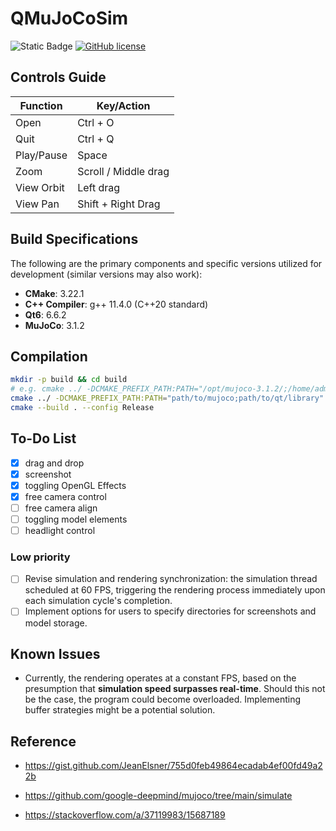 # QMuJoCoSim

![Static Badge](https://img.shields.io/badge/std-c%2B%2B20-blue)
[![GitHub license](https://img.shields.io/badge/license-MIT-blue.svg)](https://raw.githubusercontent.com/hesic73/PictureConverter/master/LICENSE)

## Controls Guide

| Function   | Key/Action           |
| ---------- | -------------------- |
| Open       | Ctrl + O             |
| Quit       | Ctrl + Q             |
| Play/Pause | Space                |
| Zoom       | Scroll / Middle drag |
| View Orbit | Left drag            |
| View Pan   | Shift + Right Drag   |

## Build Specifications

The following are the primary components and specific versions utilized for development (similar versions may also work):

- **CMake**: 3.22.1
- **C++ Compiler**: g++ 11.4.0 (C++20 standard)
- **Qt6**: 6.6.2
- **MuJoCo**: 3.1.2


## Compilation

```bash
mkdir -p build && cd build
# e.g. cmake ../ -DCMAKE_PREFIX_PATH:PATH="/opt/mujoco-3.1.2/;/home/admin1/Qt/6.6.2/gcc_64/"
cmake ../ -DCMAKE_PREFIX_PATH:PATH="path/to/mujoco;path/to/qt/library"
cmake --build . --config Release
```

## To-Do List

- [x] drag and drop
- [x] screenshot
- [x] toggling OpenGL Effects
- [x] free camera control
- [ ] free camera align
- [ ] toggling model elements
- [ ] headlight control

### Low priority

- [ ] Revise simulation and rendering synchronization: the simulation thread scheduled at 60 FPS, triggering the rendering process immediately upon each simulation cycle's completion.
- [ ] Implement options for users to specify directories for screenshots and model storage.

## Known Issues

- Currently, the rendering operates at a constant FPS, based on the presumption that **simulation speed surpasses real-time**. Should this not be the case, the program could become overloaded. Implementing buffer strategies might be a potential solution.

## Reference

- https://gist.github.com/JeanElsner/755d0feb49864ecadab4ef00fd49a22b

- https://github.com/google-deepmind/mujoco/tree/main/simulate

- https://stackoverflow.com/a/37119983/15687189